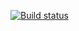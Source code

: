 [![Build status](https://ci.appveyor.com/api/projects/status/6x14wgq3dwumrhgw?svg=true)](https://ci.appveyor.com/project/R-Lana/postmanecho)
